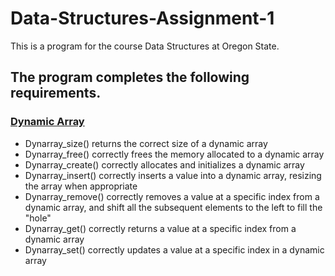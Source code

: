 # Data-Structures-Assignment-1
This is a program for the course Data Structures at Oregon State.

## The program completes the following requirements.

### <ins>Dynamic Array </ins>
- Dynarray_size() returns the correct size of a dynamic array
- Dynarray_free() correctly frees the memory allocated to a dynamic array
- Dynarray_create() correctly allocates and initializes a dynamic array
- Dynarray_insert() correctly inserts a value into a dynamic array, resizing the array when appropriate
- Dynarray_remove() correctly removes a value at a specific index from a dynamic array, and shift all the subsequent elements to the left to fill the "hole"
- Dynarray_get() correctly returns a value at a specific index from a dynamic array
- Dynarray_set() correctly updates a value at a specific index in a dynamic array
